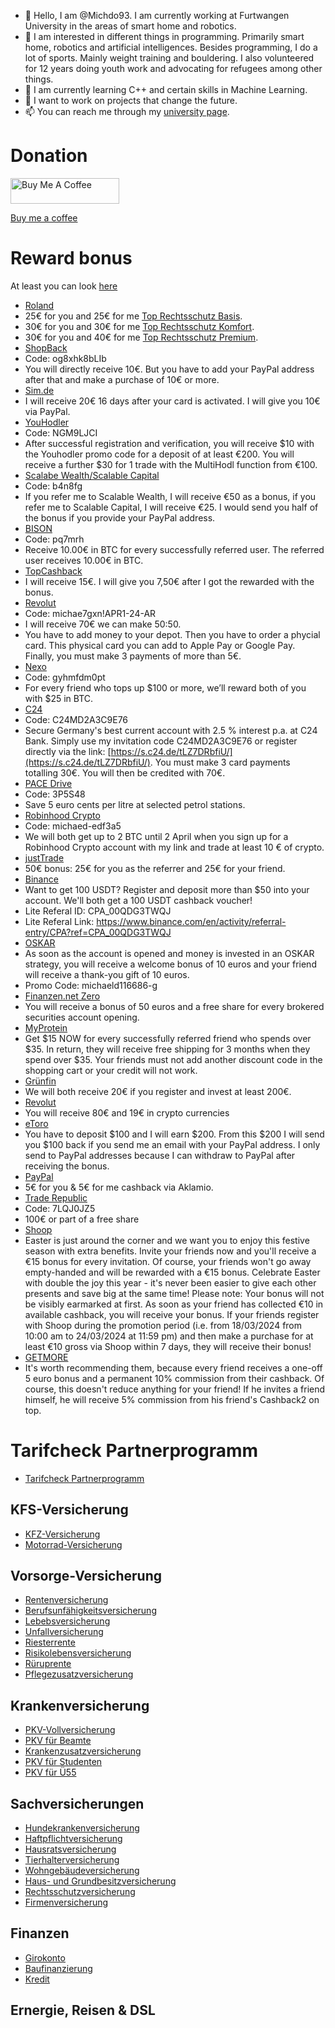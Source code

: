 - 👋 Hello, I am @Michdo93. I am currently working at Furtwangen University in the areas of smart home and robotics.
- 👀 I am interested in different things in programming. Primarily smart home, robotics and artificial intelligences. Besides programming, I do a lot of sports. Mainly weight training and bouldering. I also volunteered for 12 years doing youth work and advocating for refugees among other things.
- 🌱 I am currently learning C++ and certain skills in Machine Learning.
- 💞️ I want to work on projects that change the future.
- 📫 You can reach me through my [university page](https://www.hs-furtwangen.de/personen/profil/2786-michaeldoerflinger/).

# Donation

<a href="https://www.buymeacoffee.com/michdo93" target="_blank"><img src="https://cdn.buymeacoffee.com/buttons/default-orange.png" alt="Buy Me A Coffee" height="41" width="174"></a>

[Buy me a coffee](https://www.buymeacoffee.com/michdo93)

# Reward bonus

At least you can look [here](https://referralcodes.com/Michdo93)

- [Roland](https://studio.roland-rechtsschutz.de/public/c/73rMTZq1TvWBqLzT9hZseAkmpGVrv-TKSoXoEI1GMiCgymv9e9-lTquPhxu6vR7UXg?a=SElFUg)
- 25€ for you and 25€ for me [Top Rechtsschutz Basis](https://www.roland-rechtsschutz-empfehlen.de/de/PV9A4jLR).
- 30€ for you and 30€ for me [Top Rechtsschutz Komfort](https://www.roland-rechtsschutz-empfehlen.de/de/PmMPJsds).
- 30€ for you and 40€ for me [Top Rechtsschutz Premium](https://www.roland-rechtsschutz-empfehlen.de/de/PAZa5L9R).
- [ShopBack](https://app.shopback.com/og8xhk8bLIb)
- Code: og8xhk8bLIb
- You will directly receive 10€. But you have to add your PayPal address after that and make a purchase of 10€ or more.
- [Sim.de](https://www.sim.de?kw=t%2FgYMZXXGNSE5gAwCYEUBQ%3D%3D)
- I will receive 20€ 16 days after your card is activated. I will give you 10€ via PayPal.
- [YouHodler](https://app.youhodler.com/sign-up?ref=NGM9LJCI)
- Code: NGM9LJCI
- After successful registration and verification, you will receive $10 with the Youhodler promo code for a deposit of at least €200. You will receive a further $30 for 1 trade with the MultiHodl function from €100.
- [Scalabe Wealth/Scalable Capital](https://de.scalable.capital/einladung/b4n8fg)
- Code: b4n8fg
- If you refer me to Scalable Wealth, I will receive €50 as a bonus, if you refer me to Scalable Capital, I will receive €25. I would send you half of the bonus if you provide your PayPal address.
- [BISON](https://join.bisonapp.com/pq7mrh)
- Code: pq7mrh
- Receive 10.00€ in BTC for every successfully referred user. The referred user receives 10.00€ in BTC.
- [TopCashback](https://www.topcashback.de/ref/michdo93)
- I will receive 15€. I will give you 7,50€ after I got the rewarded with the bonus.
- [Revolut](https://revolut.com/referral/?referral-code=michae7gxn!APR1-24-AR)
- Code: michae7gxn!APR1-24-AR
- I will receive 70€ we can make 50:50.
- You have to add money to your depot. Then you have to order a phycial card. This physical card you can add to Apple Pay or Google Pay. Finally, you must make 3 payments of more than 5€.
- [Nexo](https://nexo.com/ref/gyhmfdm0pt?src=web-link)
- Code: gyhmfdm0pt
- For every friend who tops up $100 or more, we’ll reward both of you with $25 in BTC.
- [C24](https://s.c24.de/tLZ7DRbfiU/)
- Code: C24MD2A3C9E76
- Secure Germany's best current account with 2.5 % interest p.a. at C24 Bank. Simply use my invitation code C24MD2A3C9E76 or register directly via the link: [https://s.c24.de/tLZ7DRbfiU/](https://s.c24.de/tLZ7DRbfiU/). You must make 3 card payments totalling 30€. You will then be credited with 70€.
- [PACE Drive](https://friends.pace.cloud/redeem/accept/3P5S48?utm_campaign=friend-referral&utm_content=code:3P5S48)
- Code: 3P5S48
- Save 5 euro cents per litre at selected petrol stations.
- [Robinhood Crypto](https://join.robinhood.com/eu_crypto/michaed-edf3a5/)
- Code: michaed-edf3a5
- We will both get up to 2 BTC until 2 April when you sign up for a Robinhood Crypto account with my link and trade at least 10 € of crypto.
- [justTrade](https://www.justtrade.com/freunde-werben-aktion/?jt_s=KWK&jt_p=6601e351d82e610008d75001&jt_c=STANDARD)
- 50€ bonus: 25€ for you as the referrer and 25€ for your friend.
- [Binance](https://www.binance.com/en/qr/dplk-usltc21c8fe37d1142eea82eae049944fdd3)
- Want to get 100 USDT? Register and deposit more than $50 into your account. We'll both get a 100 USDT cashback voucher!
- Lite Referal ID: CPA_00QDG3TWQJ
- Lite Referal Link: https://www.binance.com/en/activity/referral-entry/CPA?ref=CPA_00QDG3TWQJ
- [OSKAR](https://www.oskar.de/)
- As soon as the account is opened and money is invested in an OSKAR strategy, you will receive a welcome bonus of 10 euros and your friend will receive a thank-you gift of 10 euros.
- Promo Code: michaeld116686-g
- [Finanzen.net Zero](https://mein.finanzen-zero.net/depot-eroeffnen?aorefid=KWK-KMKAJ5N4MTG4)
- You will receive a bonus of 50 euros and a free share for every brokered securities account opening.
- [MyProtein](https://de.myprotein.com/referrals.list?applyCode=MICHAEL-R1CLC)
- Get $15 NOW for every successfully referred friend who spends over $35. In return, they will receive free shipping for 3 months when they spend over $35. Your friends must not add another discount code in the shopping cart or your credit will not work.
- [Grünfin](https://app.grunfin.com/referral/hpUxfq54)
- We will both receive 20€ if you register and invest at least 200€.
- [Revolut](https://www.revolut.com/referral/?referral-code=michae7gxn)
- You will receive 80€ and 19€ in crypto currencies
- [eToro](https://etoro.tw/3vmwc9B)
- You have to deposit $100 and I will earn $200. From this $200 I will send you $100 back if you send me an email with your PayPal address. I only send to PayPal addresses because I can withdraw to PayPal after receiving the bonus.
- [PayPal](https://www.aklamio.com/v/dbb88e9baf52366d932549756f568f04/r?productId=brand&rr=shared&uid=ceef9d417743849da68b6413994da9a5&sharingID=d4584de6fd98fb206dfa3cd12848575e)
- 5€ for you & 5€ for me cashback via Aklamio.
- [Trade Republic](https://ref.trade.re/7lqj0jz5)
- Code: 7LQJ0JZ5
- 100€ or part of a free share
- [Shoop](https://www.shoop.de/invite/wviejvzt0t/)
- Easter is just around the corner and we want you to enjoy this festive season with extra benefits. Invite your friends now and you'll receive a €15 bonus for every invitation. Of course, your friends won't go away empty-handed and will be rewarded with a €15 bonus. Celebrate Easter with double the joy this year - it's never been easier to give each other presents and save big at the same time! Please note: Your bonus will not be visibly earmarked at first. As soon as your friend has collected €10 in available cashback, you will receive your bonus. If your friends register with Shoop during the promotion period (i.e. from 18/03/2024 from 10:00 am to 24/03/2024 at 11:59 pm) and then make a purchase for at least €10 gross via Shoop within 7 days, they will receive their bonus!
- [GETMORE](https://bit.ly/4cxqzWI)
- It's worth recommending them, because every friend receives a one-off 5 euro bonus and a permanent 10% commission from their cashback. Of course, this doesn't reduce anything for your friend! If he invites a friend himself, he will receive 5% commission from his friend's Cashback2 on top.

# Tarifcheck Partnerprogramm
- [Tarifcheck Partnerprogramm](https://a.partner-versicherung.de/click.php?partner_id=172194&ad_id=1174&target_url=https://www.tarifcheck-partnerprogramm.de?pr=172194)

## KFS-Versicherung
- [KFZ-Versicherung](https://a.partner-versicherung.de/click.php?partner_id=172194&ad_id=15&deep=kfz-versicherung)
- [Motorrad-Versicherung](https://a.partner-versicherung.de/click.php?partner_id=172194&ad_id=15&deep=motorradversicherung)

## Vorsorge-Versicherung
- [Rentenversicherung](https://a.partner-versicherung.de/click.php?partner_id=172194&ad_id=15&deep=rentenversicherung)
- [Berufsunfähigkeitsversicherung](https://a.partner-versicherung.de/click.php?partner_id=172194&ad_id=15&deep=berufsunfaehigkeitsversicherung)
- [Lebebsversicherung](https://a.partner-versicherung.de/click.php?partner_id=172194&ad_id=15&deep=lebensversicherung)
- [Unfallversicherung](https://a.partner-versicherung.de/click.php?partner_id=172194&ad_id=15&deep=unfallversicherung)
- [Riesterrente](https://a.partner-versicherung.de/click.php?partner_id=172194&ad_id=15&deep=riester-rente)
- [Risikolebensversicherung](https://a.partner-versicherung.de/click.php?partner_id=172194&ad_id=15&deep=risikolebensversicherung)
- [Rüruprente](https://a.partner-versicherung.de/click.php?partner_id=172194&ad_id=15&deep=ruerup-rente)
- [Pflegezusatzversicherung](https://a.partner-versicherung.de/click.php?partner_id=172194&ad_id=15&deep=pflegezusatzversicherung)

## Krankenversicherung
- [PKV-Vollversicherung](https://a.partner-versicherung.de/click.php?partner_id=172194&ad_id=15&deep=private-krankenversicherung)
- [PKV für Beamte](https://a.partner-versicherung.de/click.php?partner_id=172194&ad_id=15&deep=private-krankenversicherung)
- [Krankenzusatzversicherung](https://a.partner-versicherung.de/click.php?partner_id=172194&ad_id=15&deep=krankenzusatzversicherung)
- [PKV für Studenten](https://a.partner-versicherung.de/click.php?partner_id=172194&ad_id=15&deep=private-krankenversicherung)
- [PKV für Ü55](https://a.partner-versicherung.de/click.php?partner_id=172194&ad_id=15&deep=private-krankenversicherung)

## Sachversicherungen

- [Hundekrankenversicherung](https://a.partner-versicherung.de/click.php?partner_id=172194&ad_id=15&deep=hundekrankenversicherung)
- [Haftpflichtversicherung](https://a.partner-versicherung.de/click.php?partner_id=172194&ad_id=15&deep=haftpflichtversicherung)
- [Hausratsversicherung](https://a.partner-versicherung.de/click.php?partner_id=172194&ad_id=15&deep=hausratversicherung)
- [Tierhalterversicherung](https://a.partner-versicherung.de/click.php?partner_id=172194&ad_id=15&deep=hundeversicherung)
- [Wohngebäudeversicherung](https://a.partner-versicherung.de/click.php?partner_id=172194&ad_id=15&deep=wohngebaeudeversicherung)
- [Haus- und Grundbesitzversicherung](https://a.partner-versicherung.de/click.php?partner_id=172194&ad_id=15&deep=grundbesitzerhaftpflicht)
- [Rechtsschutzversicherung](https://a.partner-versicherung.de/click.php?partner_id=172194&ad_id=15&deep=rechtsschutzversicherung)
- [Firmenversicherung](https://a.partner-versicherung.de/click.php?partner_id=172194&ad_id=15&deep=firmenversicherung)

## Finanzen

- [Girokonto](https://a.partner-versicherung.de/click.php?partner_id=172194&ad_id=15&deep=girokonto)
- [Baufinanzierung](https://a.partner-versicherung.de/click.php?partner_id=172194&ad_id=15&deep=baufinanzierung)
- [Kredit](https://a.partner-versicherung.de/click.php?partner_id=172194&ad_id=15&deep=kredit)

## Ernergie, Reisen & DSL

